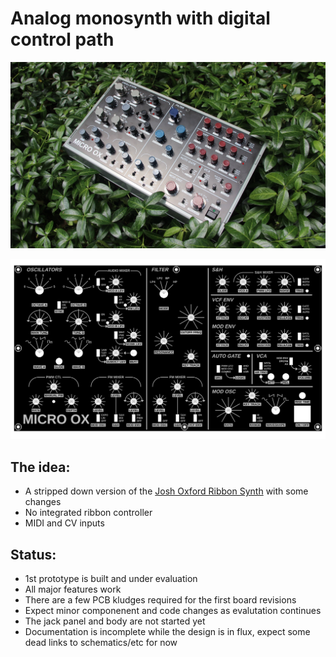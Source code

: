 # Analog monosynth with digital control path

![](./images/front_angle.JPG)

![](./images/micro_ox_front_panel_front.svg)

## The idea:
- A stripped down version of the [Josh Oxford Ribbon Synth](https://github.com/JordanAceto/josh_Ox_ribbon_synth) with some changes
- No integrated ribbon controller
- MIDI and CV inputs

## Status:
- 1st prototype is built and under evaluation
- All major features work
- There are a few PCB kludges required for the first board revisions
- Expect minor componenent and code changes as evalutation continues
- The jack panel and body are not started yet
- Documentation is incomplete while the design is in flux, expect some dead links to schematics/etc for now
